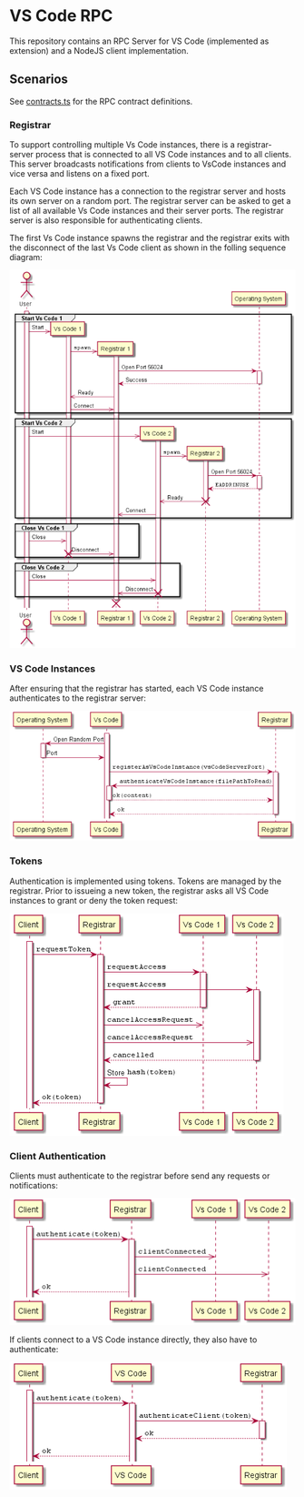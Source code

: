 # VS Code RPC

This repository contains an RPC Server for VS Code (implemented as extension) and a NodeJS client implementation.

## Scenarios

See [contracts.ts](vscode-rpc/src/contracts.ts) for the RPC contract definitions.

### Registrar

To support controlling multiple Vs Code instances, there is a registrar-server process that is connected to all VS Code instances and to all clients.
This server broadcasts notifications from clients to VsCode instances and vice versa and listens on a fixed port.

Each VS Code instance has a connection to the registrar server and hosts its own server on a random port.
The registrar server can be asked to get a list of all available Vs Code instances and their server ports.
The registrar server is also responsible for authenticating clients.

The first Vs Code instance spawns the registrar and the registrar exits with the disconnect of the last Vs Code client as shown in the folling sequence diagram:

![Registrar Startup](docs/exported/main/RegistrarStartup.png)

### VS Code Instances

After ensuring that the registrar has started, each VS Code instance authenticates to the registrar server:

![VsCode Authentication](docs/exported/main/VsCodeAuthentication.png)

### Tokens

Authentication is implemented using tokens. Tokens are managed by the registrar.
Prior to issueing a new token, the registrar asks all VS Code instances to grant or deny the token request:

![Token Request](docs/exported/main/ClientRequestsToken.png)

### Client Authentication

Clients must authenticate to the registrar before send any requests or notifications:

![Client Authenticates to Registrar](docs/exported/main/ClientAuthenticatesToRegistrar.png)

If clients connect to a VS Code instance directly, they also have to authenticate:

![Client Authenticates to VSCode](docs/exported/main/ClientAuthenticatesToVSCode.png)

